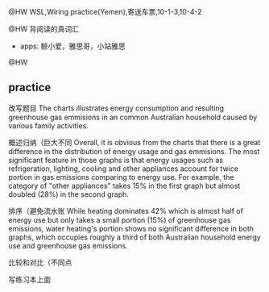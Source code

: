 @HW WSL,Wiring practice(Yemen),寄送车票,10-1-3,10-4-2

@HW
背阅读的真词汇

- apps: 鲸小爱，雅思哥，小站雅思


@HW
## practice
改写题目
The charts illustrates energy consumption and resulting greenhouse gas emmisions in an common Australian household caused by various family activities. 

概述归纳（巨大不同
Overall, it is obvious from the charts that there is a great difference in the distribution of energy usage and gas emmisions. The most significant feature in those graphs is that energy usages such as refrigeration, lighting, cooling and other appliances account for twice portion in gas emissions comparing to energy use. For example, the category of "other appliances" takes 15% in the first graph but almost doubled (28%) in the second graph.

排序（避免流水账
While heating dominates 42% which is almost half of energy use but only takes a small portion (15%) of greenhouse gas emissions, water heating's portion shows no significant difference in both graphs, which occupies roughly a third of both Australian household energy use and greenhouse gas emissions.

比较和对比（不同点

写练习本上面